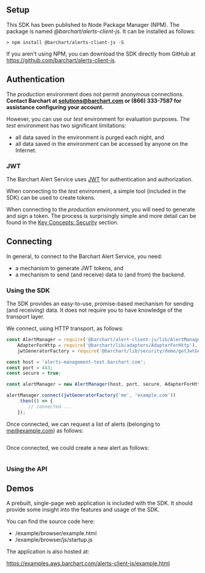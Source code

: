 ## Setup

This SDK has been published to Node Package Manager (NPM). The package is named *@barchart/alerts-client-js*. It can be installed as follows:

```shell
> npm install @barchart/alerts-client-js -S
```

If you aren't using NPM, you can download the SDK directly from GitHub at https://github.com/barchart/alerts-client-js.

## Authentication

The _production_ environment does not permit anonymous connections. **Contact Barchart at solutions@barchart.com or (866) 333-7587 for assistance configuring your account.**

However, you can use our _test_ environment for evaluation purposes. The _test_ environment has two significant limitations:

* all data saved in the environment is purged each night, and
* all data saved in the environment can be accessed by anyone on the Internet.

### JWT

The Barchart Alert Service uses [JWT](https://en.wikipedia.org/wiki/JSON_Web_Token) for authentication and authorization.

When connecting to the _test_ environment, a simple tool (included in the SDK) can be used to create tokens.

When connecting to the _production_ environment, you will need to generate and sign a token. The process is surprisingly simple and more detail can be found in the [Key Concepts: Security](/content/concepts/security) section.

## Connecting

In general, to connect to the Barchart Alert Service, you need:

* a mechanism to generate JWT tokens, and
* a mechanism to send (and receive) data to (and from) the backend.

### Using the SDK

The SDK provides an easy-to-use, promise-based mechanism for sending (and receiving) data. It does not require you to have knowledge of the transport layer.

We connect, using HTTP transport, as follows:

```js
const AlertManager = require('@barchart/alert-client-js/lib/AlertManager'),
	AdapterForHttp = require('@barchart/lib/adapters/AdapterForHttp'),
	jwtGeneratorFactory = require('@barchart/lib/security/demo/getJwtGenerator');

const host = 'alerts-management-test.barchart.com';
const port = 443;
const secure = true;

const alertManager = new AlertManager(host, port, secure, AdapterForHttp);

alertManager.connect(jwtGeneratorFactory('me', 'example.com'))
	.then(() => {
		// connected ...
	});
```

Once connected, we can request a list of alerts (belonging to me@example.com) as follows:

```js
```

Once connected, we could create a new alert as follows:

```js
```

### Using the API

## Demos

A prebuilt, single-page web application is included with the SDK. It should provide some insight into the features and usage of the SDK.

You can find the source code here:

* /example/browser/example.html
* /example/browser/js/startup.js

The application is also hosted at:

https://examples.aws.barchart.com/alerts-client-js/example.html





